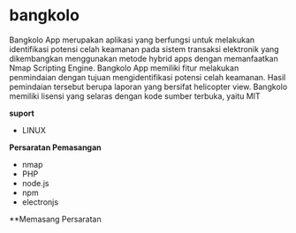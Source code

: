 # bangkolo 
Bangkolo App merupakan aplikasi yang berfungsi untuk melakukan identifikasi potensi   celah   keamanan   pada   sistem   transaksi   elektronik   yang   dikembangkan menggunakan   metode   hybrid apps   dengan   memanfaatkan   Nmap Scripting Engine.   Bangkolo   App   memiliki   fitur   melakukan   penmindaian   dengan   tujuan mengidentifikasi   potensi   celah   keamanan.   Hasil   pemindaian   tersebut   berupa laporan   yang   bersifat  helicopter view.  Bangkolo   memiliki   lisensi   yang   selaras dengan kode sumber terbuka, yaitu MIT

**suport**
+ LINUX

**Persaratan Pemasangan**
+ nmap
+ PHP
+ node.js
+ npm
+ electronjs

**Memasang Persaratan
